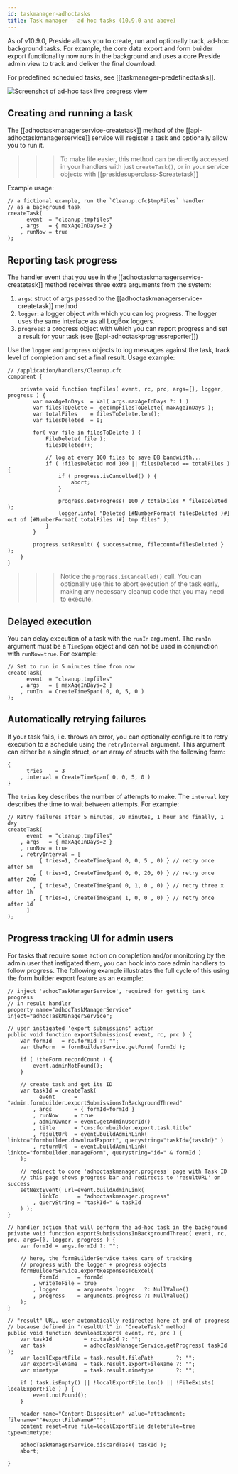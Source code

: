 ```yaml
---
id: taskmanager-adhoctasks
title: Task manager - ad-hoc tasks (10.9.0 and above)
---
```


As of v10.9.0, Preside allows you to create, run and optionally track, ad-hoc background tasks. For example, the core data export and form builder export functionality now runs in the background and uses a core Preside admin view to track and deliver the final download.

For predefined scheduled tasks, see [[taskmanager-predefinedtasks]].

![Screenshot of ad-hoc task live progress view](images/screenshots/adhoc-task.jpg)

## Creating and running a task

The [[adhoctaskmanagerservice-createtask]] method of the [[api-adhoctaskmanagerservice]] service will register a task and optionally allow you to run it.

>>> To make life easier, this method can be directly accessed in your handlers with just `createTask()`, or in your service objects with [[presidesuperclass-$createtask]]

Example usage:

```luceescript
// a fictional example, run the `Cleanup.cfc$tmpFiles` handler
// as a background task
createTask(
	  event  = "cleanup.tmpfiles"
	, args   = { maxAgeInDays=2 }
	, runNow = true
);
```

## Reporting task progress

The handler event that you use in the [[adhoctaskmanagerservice-createtask]] method receives three extra arguments from the system:

1. `args`: struct of args passed to the [[adhoctaskmanagerservice-createtask]]  method
2. `logger`: a logger object with which you can log progress. The logger uses the same interface as all LogBox loggers.
3. `progress`: a progress object with which you can report progress and set a result for your task (see [[api-adhoctaskprogressreporter]])

Use the `logger` and `progress` objects to log messages against the task, track level of completion and set a final result. Usage example:

```luceescript
// /application/handlers/Cleanup.cfc
component {

	private void function tmpFiles( event, rc, prc, args={}, logger, progress ) {
		var maxAgeInDays  = Val( args.maxAgeInDays ?: 1 )
		var filesToDelete = _getTmpFilesToDelete( maxAgeInDays );
		var totalFiles    = filesToDelete.len();
		var filesDeleted  = 0;

		for( var file in filesToDelete ) {
			FileDelete( file );
			filesDeleted++;

			// log at every 100 files to save DB bandwidth...
			if ( !filesDeleted mod 100 || filesDeleted == totalFiles ) {
				if ( progress.isCancelled() ) {
					abort;
				}

				progress.setProgress( 100 / totalFiles * filesDeleted );
				logger.info( "Deleted [#NumberFormat( filesDeleted )#] out of [#NumberFormat( totalFiles )#] tmp files" );
			}
		}

		progress.setResult( { success=true, filecount=filesDeleted } );
	}
}
```

>>> Notice the `progress.isCancelled()` call. You can optionally use this to abort execution of the task early, making any necessary cleanup code that you may need to execute.

## Delayed execution

You can delay execution of a task with the `runIn` argument. The `runIn` argument must be a `TimeSpan` object and can not be used in conjunction with `runNow=true`. For example:

```luceescript
// Set to run in 5 minutes time from now
createTask(
	  event  = "cleanup.tmpfiles"
	, args   = { maxAgeInDays=2 }
	, runIn  = CreateTimeSpan( 0, 0, 5, 0 )
);
```

## Automatically retrying failures

If your task fails, i.e. throws an error, you can optionally configure it to retry execution to a schedule using the `retryInterval` argument. This argument can either be a single struct, or an array of structs with the following form:

```luceescript
{
	  tries    = 3
	, interval = CreateTimeSpan( 0, 0, 5, 0 )
}
```

The `tries` key describes the number of attempts to make. The `interval` key describes the time to wait between attempts. For example:

```luceescript
// Retry failures after 5 minutes, 20 minutes, 1 hour and finally, 1 day
createTask(
	  event  = "cleanup.tmpfiles"
	, args   = { maxAgeInDays=2 }
	, runNow = true
	, retryInterval = [
		  { tries=1, CreateTimeSpan( 0, 0, 5 , 0) } // retry once after 5m
		, { tries=1, CreateTimeSpan( 0, 0, 20, 0) } // retry once after 20m
		, { tries=3, CreateTimeSpan( 0, 1, 0 , 0) } // retry three x after 1h
		, { tries=1, CreateTimeSpan( 1, 0, 0 , 0) } // retry once after 1d
	  ]
);
```

## Progress tracking UI for admin users

For tasks that require some action on completion and/or monitoring by the admin user that instigated them, you can hook into core admin handlers to follow progress. The following example illustrates the full cycle of this using the form builder export feature as an example:

```luceescript
// inject 'adhocTaskManagerService', required for getting task progress
// in result handler
property name="adhocTaskManagerService" inject="adhocTaskManagerService";

// user instigated 'export submissions' action
public void function exportSubmissions( event, rc, prc ) {
	var formId   = rc.formId ?: "";
	var theForm  = formBuilderService.getForm( formId );

	if ( !theForm.recordCount ) {
		event.adminNotFound();
	}

	// create task and get its ID
	var taskId = createTask(
		  event      = "admin.formbuilder.exportSubmissionsInBackgroundThread"
		, args       = { formId=formId }
		, runNow     = true
		, adminOwner = event.getAdminUserId()
		, title      = "cms:formbuilder.export.task.title"
		, resultUrl  = event.buildAdminLink( linkto="formbuilder.downloadExport", querystring="taskId={taskId}" )
		, returnUrl  = event.buildAdminLink( linkto="formbuilder.manageForm", querystring="id=" & formId )
	);

	// redirect to core 'adhoctaskmanager.progress' page with Task ID
	// this page shows progress bar and redirects to 'resultURL' on success
	setNextEvent( url=event.buildAdminLink(
		  linkTo      = "adhoctaskmanager.progress"
		, queryString = "taskId=" & taskId
	) );
}

// handler action that will perform the ad-hoc task in the background
private void function exportSubmissionsInBackgroundThread( event, rc, prc, args={}, logger, progress ) {
	var formId = args.formId ?: "";

	// here, the formBuilderService takes care of tracking
	// progress with the logger + progress objects
	formBuilderService.exportResponsesToExcel(
		  formId      = formId
		, writeToFile = true
		, logger      = arguments.logger   ?: NullValue()
		, progress    = arguments.progress ?: NullValue()
	);
}

// "result" URL, user automatically redirected here at end of progress
// because defined in "resultUrl" in "CreateTask" method
public void function downloadExport( event, rc, prc ) {
	var taskId          = rc.taskId ?: "";
	var task            = adhocTaskManagerService.getProgress( taskId );
	var localExportFile = task.result.filePath       ?: "";
	var exportFileName  = task.result.exportFileName ?: "";
	var mimetype        = task.result.mimetype       ?: "";

	if ( task.isEmpty() || !localExportFile.len() || !FileExists( localExportFile ) ) {
		event.notFound();
	}

	header name="Content-Disposition" value="attachment; filename=""#exportFileName#""";
	content reset=true file=localExportFile deletefile=true type=mimetype;

	adhocTaskManagerService.discardTask( taskId );
	abort;

}
```